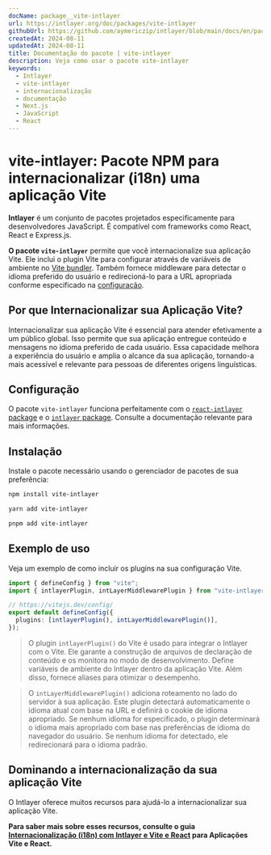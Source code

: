 ```yaml
---
docName: package__vite-intlayer
url: https://intlayer.org/doc/packages/vite-intlayer
githubUrl: https://github.com/aymericzip/intlayer/blob/main/docs/en/packages/vite-intlayer/index.md
createdAt: 2024-08-11
updatedAt: 2024-08-11
title: Documentação do pacote | vite-intlayer
description: Veja como usar o pacote vite-intlayer
keywords:
  - Intlayer
  - vite-intlayer
  - internacionalização
  - documentação
  - Next.js
  - JavaScript
  - React
---
```


# vite-intlayer: Pacote NPM para internacionalizar (i18n) uma aplicação Vite

**Intlayer** é um conjunto de pacotes projetados especificamente para desenvolvedores JavaScript. É compatível com frameworks como React, React e Express.js.

**O pacote `vite-intlayer`** permite que você internacionalize sua aplicação Vite. Ele inclui o plugin Vite para configurar através de variáveis de ambiente no [Vite bundler](https://vitejs.dev/guide/why.html#why-bundle-for-production). Também fornece middleware para detectar o idioma preferido do usuário e redirecioná-lo para a URL apropriada conforme especificado na [configuração](https://github.com/aymericzip/intlayer/blob/main/docs/pt/configuration.md).

## Por que Internacionalizar sua Aplicação Vite?

Internacionalizar sua aplicação Vite é essencial para atender efetivamente a um público global. Isso permite que sua aplicação entregue conteúdo e mensagens no idioma preferido de cada usuário. Essa capacidade melhora a experiência do usuário e amplia o alcance da sua aplicação, tornando-a mais acessível e relevante para pessoas de diferentes origens linguísticas.

## Configuração

O pacote `vite-intlayer` funciona perfeitamente com o [`react-intlayer` package](https://github.com/aymericzip/intlayer/blob/main/docs/pt/packages/react-intlayer/index.md) e o [`intlayer` package](https://github.com/aymericzip/intlayer/blob/main/docs/pt/packages/intlayer/index.md). Consulte a documentação relevante para mais informações.

## Instalação

Instale o pacote necessário usando o gerenciador de pacotes de sua preferência:

```bash packageManager="npm"
npm install vite-intlayer
```

```bash packageManager="yarn"
yarn add vite-intlayer
```

```bash packageManager="pnpm"
pnpm add vite-intlayer
```

## Exemplo de uso

Veja um exemplo de como incluir os plugins na sua configuração Vite.

```typescript fileName="vite.config.ts"
import { defineConfig } from "vite";
import { intlayerPlugin, intLayerMiddlewarePlugin } from "vite-intlayer";

// https://vitejs.dev/config/
export default defineConfig({
  plugins: [intlayerPlugin(), intLayerMiddlewarePlugin()],
});
```

> O plugin `intlayerPlugin()` do Vite é usado para integrar o Intlayer com o Vite. Ele garante a construção de arquivos de declaração de conteúdo e os monitora no modo de desenvolvimento. Define variáveis de ambiente do Intlayer dentro da aplicação Vite. Além disso, fornece aliases para otimizar o desempenho.

> O `intLayerMiddlewarePlugin()` adiciona roteamento no lado do servidor à sua aplicação. Este plugin detectará automaticamente o idioma atual com base na URL e definirá o cookie de idioma apropriado. Se nenhum idioma for especificado, o plugin determinará o idioma mais apropriado com base nas preferências de idioma do navegador do usuário. Se nenhum idioma for detectado, ele redirecionará para o idioma padrão.

## Dominando a internacionalização da sua aplicação Vite

O Intlayer oferece muitos recursos para ajudá-lo a internacionalizar sua aplicação Vite.

**Para saber mais sobre esses recursos, consulte o guia [Internacionalização (i18n) com Intlayer e Vite e React](https://github.com/aymericzip/intlayer/blob/main/docs/pt/intlayer_with_vite+react.md) para Aplicações Vite e React.**
